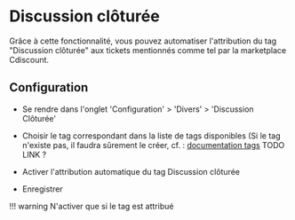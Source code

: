 # Discussion clôturée

Grâce à cette fonctionnalité, vous pouvez automatiser l'attribution du tag "Discussion clôturée" aux tickets mentionnés comme tel par la marketplace Cdiscount.

## Configuration

* Se rendre dans l'onglet 'Configuration' > 'Divers' > 'Discussion Clôturée'

* Choisir le tag correspondant dans la liste de tags disponibles (Si le tag n'existe pas, il faudra sûrement le créer, cf. : [documentation tags](/doc/user-doc/docs/fonctionnalités/tags.md) TODO LINK ?

* Activer l'attribution automatique du tag Discussion clôturée

* Enregistrer

!!! warning
    N'activer que si le tag est attribué
